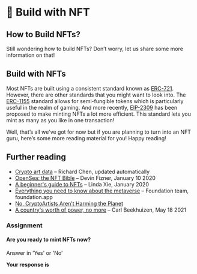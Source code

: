 ﻿# 🎢 Build with NFT

## **How to Build NFTs?**

Still wondering how to build NFTs? Don’t worry, let us share some more information on that!

## Build with NFTs

Most NFTs are built using a consistent standard known as [ERC-721](https://ethereum.org/en/developers/docs/standards/tokens/erc-721/). However, there are other standards that you might want to look into. The [ERC-1155](https://ethereum.org/en/developers/docs/standards/tokens/erc-1155/) standard allows for semi-fungible tokens which is particularly useful in the realm of gaming. And more recently, [EIP-2309](https://eips.ethereum.org/EIPS/eip-2309)  has been proposed to make minting NFTs a lot more efficient. This standard lets you mint as many as you like in one transaction!

Well, that’s all we've got for now but if you are planning to turn into an NFT guru, here’s some more reading material for you! Happy reading!

## Further reading

-   [Crypto art data](https://cryptoart.io/data)  – Richard Chen, updated automatically
-   [OpenSea: the NFT Bible](https://opensea.io/blog/guides/non-fungible-tokens/)  – Devin Fizner, January 10 2020
-   [A beginner's guide to NFTs](https://linda.mirror.xyz/df649d61efb92c910464a4e74ae213c4cab150b9cbcc4b7fb6090fc77881a95d)  – Linda Xie, January 2020
-   [Everything you need to know about the metaverse](https://foundation.app/blog/enter-the-metaverse)  – Foundation team, foundation.app
-   [No, CryptoArtists Aren’t Harming the Planet](https://medium.com/superrare/no-cryptoartists-arent-harming-the-planet-43182f72fc61)
-   [A country's worth of power, no more](https://blog.ethereum.org/2021/05/18/country-power-no-more/)  – Carl Beekhuizen, May 18 2021

### Assignment

#### Are you ready to mint NFTs now?

Answer in 'Yes' or 'No'

**Your response is**
